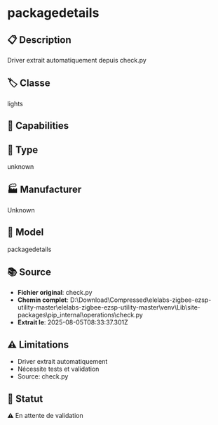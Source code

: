 # packagedetails

## 📋 Description
Driver extrait automatiquement depuis check.py

## 🏷️ Classe
lights

## 🔧 Capabilities


## 📡 Type
unknown

## 🏭 Manufacturer
Unknown

## 📱 Model
packagedetails

## 📚 Source
- **Fichier original**: check.py
- **Chemin complet**: D:\Download\Compressed\elelabs-zigbee-ezsp-utility-master\elelabs-zigbee-ezsp-utility-master\venv\Lib\site-packages\pip\_internal\operations\check.py
- **Extrait le**: 2025-08-05T08:33:37.301Z

## ⚠️ Limitations
- Driver extrait automatiquement
- Nécessite tests et validation
- Source: check.py

## 🚀 Statut
⚠️ En attente de validation
